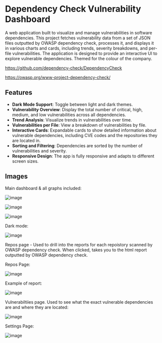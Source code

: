 # Dependency Check Vulnerability Dashboard

A web application built to visualize and manage vulnerabilities in software dependencies. This project fetches vulnerability data from a set of JSON files outputted by OWASP dependency check, processes it, and displays it in various charts and cards, including trends, severity breakdowns, and per-file vulnerabilities. The application is designed to provide an interactive UI to explore vulnerable dependencies. Themed for the colour of the company.

https://github.com/dependency-check/DependencyCheck

https://owasp.org/www-project-dependency-check/

## Features

- **Dark Mode Support**: Toggle between light and dark themes.
- **Vulnerability Overview**: Display the total number of critical, high, medium, and low vulnerabilities across all dependencies.
- **Trend Analysis**: Visualize trends in vulnerabilities over time.
- **Vulnerabilities per File**: View a breakdown of vulnerabilities by file.
- **Interactive Cards**: Expandable cards to show detailed information about vulnerable dependencies, including CVE codes and the repositories they are located in.
- **Sorting and Filtering**: Dependencies are sorted by the number of vulnerabilities and severity.
- **Responsive Design**: The app is fully responsive and adapts to different screen sizes.

## Images

Main dashboard & all graphs included:

![image](https://github.com/user-attachments/assets/04ad5ea8-9bfe-4c71-9f1b-b4e602de0e59)

![image](https://github.com/user-attachments/assets/76524859-9f5c-4781-aebe-9e2419a84198)

![image](https://github.com/user-attachments/assets/87d056a4-ecd2-4f0f-8277-c37895036995)

Dark mode:

![image](https://github.com/user-attachments/assets/14834881-10ff-4913-96b6-17083364c210)

Repos page - Used to drill into the reports for each repoistory scanned by OWASP dependency check. When clicked, takes you to the html report outputted by OWASP dependency check.

Repos Page:

![image](https://github.com/user-attachments/assets/84ac7a52-af9d-4263-8a45-dfda539975cd)

Example of report:

![image](https://github.com/user-attachments/assets/2a9727ee-73c8-4060-abfc-af1da5e811d3)

Vulnerabiltiies page. Used to see what the exact vulnerable dependencies are and where they are located:

![image](https://github.com/user-attachments/assets/7c586e2e-716a-4b95-a4f2-64942d1aa361)

Settings Page:

![image](https://github.com/user-attachments/assets/3831c5b2-13d9-4662-83c0-413d57861696)







